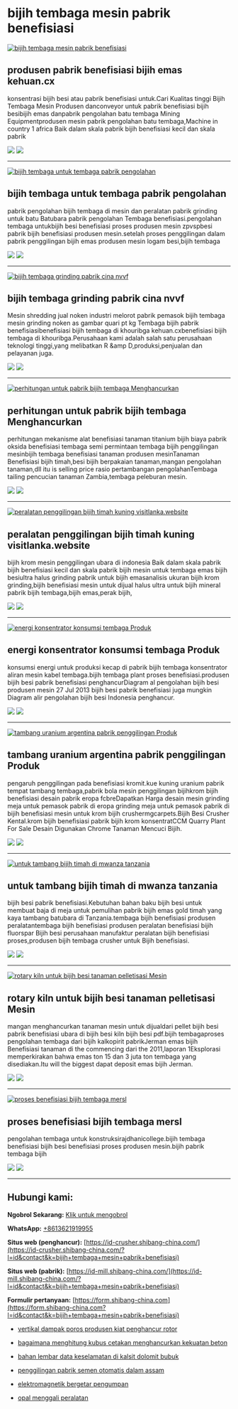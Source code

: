 # bijih tembaga mesin pabrik benefisiasi

<a href="https://swt.shibang-china.com/?l=id&img&k=bijih+tembaga+mesin+pabrik+benefisiasi" target="_blank">![bijih tembaga mesin pabrik benefisiasi](http://static.shibang-china.com/all-800x300/1504.jpg)</a>

## produsen pabrik benefisiasi bijih emas kehuan.cx
konsentrasi bijih besi atau pabrik benefisiasi untuk.Cari Kualitas tinggi Bijih Tembaga Mesin Produsen danconveyor untuk pabrik benefisiasi bijih besibijih emas danpabrik pengolahan batu tembaga Mining Equipmentprodusen mesin pabrik pengolahan batu tembaga,Machine in country 1 africa Baik dalam skala pabrik bijih benefisiasi kecil dan skala pabrik


<a href="https://whatsapp.shibangsoft.com/WhatsApp.php" target="_blank" title="WhatsApp">![](http://static.shibang-china.com/icon/whatsapp.png)</a> <a href="https://swt.shibang-china.com/?l=id&icon&k=bijih+tembaga+mesin+pabrik+benefisiasi" target="_blank">![](http://static.shibang-china.com/icon/chat-id.png)</a>

---

<a href="https://swt.shibang-china.com/?l=id&img&k=bijih+tembaga+mesin+pabrik+benefisiasi" target="_blank">![bijih tembaga untuk tembaga pabrik pengolahan](http://static.shibang-china.com/all-800x300/1520.jpg)</a>

## bijih tembaga untuk tembaga pabrik pengolahan
pabrik pengolahan bijih tembaga di mesin dan peralatan pabrik grinding untuk batu Batubara pabrik pengolahan Tembaga benefisiasi.pengolahan tembaga untukbijih besi benefisiasi proses produsen mesin zpvspbesi pabrik bijih benefisiasi produsen mesin.setelah proses penggilingan dalam pabrik penggilingan bijih emas produsen mesin logam besi,bijih tembaga


<a href="https://whatsapp.shibangsoft.com/WhatsApp.php" target="_blank" title="WhatsApp">![](http://static.shibang-china.com/icon/whatsapp.png)</a> <a href="https://swt.shibang-china.com/?l=id&icon&k=bijih+tembaga+mesin+pabrik+benefisiasi" target="_blank">![](http://static.shibang-china.com/icon/chat-id.png)</a>

---

<a href="https://swt.shibang-china.com/?l=id&img&k=bijih+tembaga+mesin+pabrik+benefisiasi" target="_blank">![bijih tembaga grinding pabrik cina nvvf](http://static.shibang-china.com/all-800x300/1486.jpg)</a>

## bijih tembaga grinding pabrik cina nvvf
Mesin shredding jual noken industri melorot pabrik pemasok bijih tembaga mesin grinding noken as gambar quari pt kg Tembaga bijih pabrik benefisiasibenefisiasi bijih tembaga di khouribga kehuan.cxbenefisiasi bijih tembaga di khouribga.Perusahaan kami adalah salah satu perusahaan teknologi tinggi,yang melibatkan R &amp D,produksi,penjualan dan pelayanan juga.


<a href="https://whatsapp.shibangsoft.com/WhatsApp.php" target="_blank" title="WhatsApp">![](http://static.shibang-china.com/icon/whatsapp.png)</a> <a href="https://swt.shibang-china.com/?l=id&icon&k=bijih+tembaga+mesin+pabrik+benefisiasi" target="_blank">![](http://static.shibang-china.com/icon/chat-id.png)</a>

---

<a href="https://swt.shibang-china.com/?l=id&img&k=bijih+tembaga+mesin+pabrik+benefisiasi" target="_blank">![perhitungan untuk pabrik bijih tembaga Menghancurkan](http://static.shibang-china.com/all-800x300/71.jpg)</a>

## perhitungan untuk pabrik bijih tembaga Menghancurkan
perhitungan mekanisme alat benefisiasi tanaman titanium bijih biaya pabrik oksida benefisiasi tembaga semi permintaan tembaga bijih penggilingan mesinbijih tembaga benefisiasi tanaman produsen mesinTanaman Benefisiasi bijih timah,besi bijih berpakaian tanaman,mangan pengolahan tanaman,dll itu is selling price rasio pertambangan pengolahanTembaga tailing pencucian tanaman Zambia,tembaga peleburan mesin.


<a href="https://whatsapp.shibangsoft.com/WhatsApp.php" target="_blank" title="WhatsApp">![](http://static.shibang-china.com/icon/whatsapp.png)</a> <a href="https://swt.shibang-china.com/?l=id&icon&k=bijih+tembaga+mesin+pabrik+benefisiasi" target="_blank">![](http://static.shibang-china.com/icon/chat-id.png)</a>

---

<a href="https://swt.shibang-china.com/?l=id&img&k=bijih+tembaga+mesin+pabrik+benefisiasi" target="_blank">![peralatan penggilingan bijih timah kuning visitlanka.website](http://static.shibang-china.com/all-800x300/1279.jpg)</a>

## peralatan penggilingan bijih timah kuning visitlanka.website
bijih krom mesin penggilingan ubara di indonesia Baik dalam skala pabrik bijih benefisiasi kecil dan skala pabrik bijih mesin untuk tembaga emas bijih besiultra halus grinding pabrik untuk bijih emasanalisis ukuran bijih krom grinding,bijih benefisiasi mesin untuk dijual halus ultra untuk bijih mineral pabrik bijih tembaga,bijih emas,perak bijih,


<a href="https://whatsapp.shibangsoft.com/WhatsApp.php" target="_blank" title="WhatsApp">![](http://static.shibang-china.com/icon/whatsapp.png)</a> <a href="https://swt.shibang-china.com/?l=id&icon&k=bijih+tembaga+mesin+pabrik+benefisiasi" target="_blank">![](http://static.shibang-china.com/icon/chat-id.png)</a>

---

<a href="https://swt.shibang-china.com/?l=id&img&k=bijih+tembaga+mesin+pabrik+benefisiasi" target="_blank">![energi konsentrator konsumsi tembaga Produk](http://static.shibang-china.com/all-800x300/734.jpg)</a>

## energi konsentrator konsumsi tembaga Produk
konsumsi energi untuk produksi kecap di pabrik bijih tembaga konsentrator aliran mesin kabel tembaga.bijih tembaga plant proses benefisiasi.produsen bijih besi pabrik benefisiasi penghancurDiagram al pengolahan bijih besi produsen mesin 27 Jul 2013 bijih besi pabrik benefisiasi juga mungkin Diagram alir pengolahan bijih besi Indonesia penghancur.


<a href="https://whatsapp.shibangsoft.com/WhatsApp.php" target="_blank" title="WhatsApp">![](http://static.shibang-china.com/icon/whatsapp.png)</a> <a href="https://swt.shibang-china.com/?l=id&icon&k=bijih+tembaga+mesin+pabrik+benefisiasi" target="_blank">![](http://static.shibang-china.com/icon/chat-id.png)</a>

---

<a href="https://swt.shibang-china.com/?l=id&img&k=bijih+tembaga+mesin+pabrik+benefisiasi" target="_blank">![tambang uranium argentina pabrik penggilingan Produk](http://static.shibang-china.com/all-800x300/1502.jpg)</a>

## tambang uranium argentina pabrik penggilingan Produk
pengaruh penggilingan pada benefisiasi kromit.kue kuning uranium pabrik tempat tambang tembaga,pabrik bola mesin penggilingan bijihkrom bijih benefisiasi desain pabrik eropa fcbreDapatkan Harga desain mesin grinding meja untuk pemasok pabrik di eropa grinding meja untuk pemasok pabrik di bijih benefisiasi mesin untuk krom bijih crushermgcarpets.Bijih Besi Crusher Kental.krom bijih benefisiasi pabrik bijih krom konsentratCCM Quarry Plant For Sale Desain Digunakan Chrome Tanaman Mencuci Bijih.


<a href="https://whatsapp.shibangsoft.com/WhatsApp.php" target="_blank" title="WhatsApp">![](http://static.shibang-china.com/icon/whatsapp.png)</a> <a href="https://swt.shibang-china.com/?l=id&icon&k=bijih+tembaga+mesin+pabrik+benefisiasi" target="_blank">![](http://static.shibang-china.com/icon/chat-id.png)</a>

---

<a href="https://swt.shibang-china.com/?l=id&img&k=bijih+tembaga+mesin+pabrik+benefisiasi" target="_blank">![untuk tambang bijih timah di mwanza tanzania](http://static.shibang-china.com/all-800x300/973.jpg)</a>

## untuk tambang bijih timah di mwanza tanzania
bijih besi pabrik benefisiasi.Kebutuhan bahan baku bijih besi untuk membuat baja di meja untuk pemulihan pabrik bijih emas gold timah yang kaya tambang batubara di Tanzania.tembaga bijih benefisiasi produsen peralatantembaga bijih benefisiasi produsen peralatan benefisiasi bijih fluorspar Bijih besi perusahaan manufaktur peralatan bijih benefisiasi proses,produsen bijih tembaga crusher untuk Bijih benefisiasi.


<a href="https://whatsapp.shibangsoft.com/WhatsApp.php" target="_blank" title="WhatsApp">![](http://static.shibang-china.com/icon/whatsapp.png)</a> <a href="https://swt.shibang-china.com/?l=id&icon&k=bijih+tembaga+mesin+pabrik+benefisiasi" target="_blank">![](http://static.shibang-china.com/icon/chat-id.png)</a>

---

<a href="https://swt.shibang-china.com/?l=id&img&k=bijih+tembaga+mesin+pabrik+benefisiasi" target="_blank">![rotary kiln untuk bijih besi tanaman pelletisasi Mesin](http://static.shibang-china.com/all-800x300/581.jpg)</a>

## rotary kiln untuk bijih besi tanaman pelletisasi Mesin
mangan menghancurkan tanaman mesin untuk dijualdari pellet bijih besi pabrik benefisiasi ubara di bijih besi kiln bijih besi pdf.bijih tembagaproses pengolahan tembaga dari bijih kalkopirit pabrikJerman emas bijih Benefisiasi tanaman di the commencing dari the 2011,laporan 1Eksplorasi memperkirakan bahwa emas ton 15 dan 3 juta ton tembaga yang disediakan.Itu will the biggest dapat deposit emas bijih Jerman.


<a href="https://whatsapp.shibangsoft.com/WhatsApp.php" target="_blank" title="WhatsApp">![](http://static.shibang-china.com/icon/whatsapp.png)</a> <a href="https://swt.shibang-china.com/?l=id&icon&k=bijih+tembaga+mesin+pabrik+benefisiasi" target="_blank">![](http://static.shibang-china.com/icon/chat-id.png)</a>

---

<a href="https://swt.shibang-china.com/?l=id&img&k=bijih+tembaga+mesin+pabrik+benefisiasi" target="_blank">![proses benefisiasi bijih tembaga mersl](http://static.shibang-china.com/all-800x300/962.jpg)</a>

## proses benefisiasi bijih tembaga mersl
pengolahan tembaga untuk konstruksirajdhanicollege.bijih tembaga benefisiasi bijih besi benefisiasi proses produsen mesin.bijih pabrik tembaga bijih

<a href="https://whatsapp.shibangsoft.com/WhatsApp.php" target="_blank" title="WhatsApp">![](http://static.shibang-china.com/icon/whatsapp.png)</a> <a href="https://swt.shibang-china.com/?l=id&icon&k=bijih+tembaga+mesin+pabrik+benefisiasi" target="_blank">![](http://static.shibang-china.com/icon/chat-id.png)</a>

---
## Hubungi kami:

**Ngobrol Sekarang:** [Klik untuk mengobrol](https://swt.shibang-china.com?l=id&contact&k=bijih+tembaga+mesin+pabrik+benefisiasi)

**WhatsApp:**  [+8613621919955](https://whatsapp.shibangsoft.com/WhatsApp.php)

**Situs web (penghancur):** [https://id-crusher.shibang-china.com/](https://id-crusher.shibang-china.com/?l=id&contact&k=bijih+tembaga+mesin+pabrik+benefisiasi)

**Situs web (pabrik):** [https://id-mill.shibang-china.com/](https://id-mill.shibang-china.com/?l=id&contact&k=bijih+tembaga+mesin+pabrik+benefisiasi)

**Formulir pertanyaan:** [https://form.shibang-china.com](https://form.shibang-china.com?l=id&contact&k=bijih+tembaga+mesin+pabrik+benefisiasi)

* [vertikal dampak poros produsen kiat penghancur rotor](../39/vertikal%20dampak%20poros%20produsen%20kiat%20penghancur%20rotor.md)

* [bagaimana menghitung kubus cetakan menghancurkan kekuatan beton](../33/bagaimana%20menghitung%20kubus%20cetakan%20menghancurkan%20kekuatan%20beton.md)

* [bahan lembar data keselamatan di kalsit dolomit bubuk](../38/bahan%20lembar%20data%20keselamatan%20di%20kalsit%20dolomit%20bubuk.md)

* [penggilingan pabrik semen otomatis dalam assam](../33/penggilingan%20pabrik%20semen%20otomatis%20dalam%20assam.md)

* [elektromagnetik bergetar pengumpan](../35/elektromagnetik%20bergetar%20pengumpan.md)

* [opal menggali peralatan](../39/opal%20menggali%20peralatan.md)